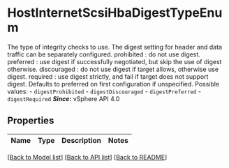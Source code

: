 # HostInternetScsiHbaDigestTypeEnum

The type of integrity checks to use.  The digest setting for header and data traffic can be separately configured. prohibited : do not use digest. preferred : use digest if successfully negotiated, but skip the use of digest otherwise. discouraged : do not use digest if target allows, otherwise use digest. required : use digest strictly, and fail if target does not support digest. Defaults to preferred on first configuration if unspecified.  Possible values: - `digestProhibited` - `digestDiscouraged` - `digestPreferred` - `digestRequired`  ***Since:*** vSphere API 4.0 

## Properties
Name | Type | Description | Notes
------------ | ------------- | ------------- | -------------

[[Back to Model list]](../README.md#documentation-for-models) [[Back to API list]](../README.md#documentation-for-api-endpoints) [[Back to README]](../README.md)


